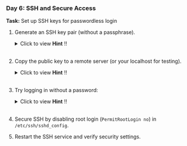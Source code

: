 ### **Day 6: SSH and Secure Access**
**Task:** Set up SSH keys for passwordless login
1. Generate an SSH key pair (without a passphrase).
    <details>
    <summary>Click to view <strong>Hint</strong> !! </summary>

      ```bash
      ssh-keygen -t rsa -b 4096 -f ~/.ssh/id_rsa
      ```
    </details>
    </br>
2. Copy the public key to a remote server (or your localhost for testing).
    <details>
    <summary>Click to view <strong>Hint</strong> !! </summary>

      ```bash
      ssh-copy-id user@remote_host
      ```
    </details>
    </br>
3. Try logging in without a password:
    <details>
    <summary>Click to view <strong>Hint</strong> !! </summary>

   ```bash
      ssh user@remote_host
   ```
    </details>
    </br>
4. Secure SSH by disabling root login (`PermitRootLogin no`) in `/etc/ssh/sshd_config`.
5. Restart the SSH service and verify security settings.
